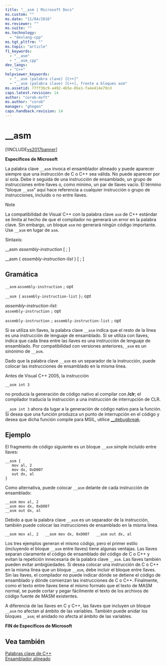 ```yaml
---
title: "__asm | Microsoft Docs"
ms.custom: ""
ms.date: "11/04/2016"
ms.reviewer: ""
ms.suite: ""
ms.technology: 
  - "devlang-cpp"
ms.tgt_pltfrm: ""
ms.topic: "article"
f1_keywords: 
  - "__asm"
  - "__asm_cpp"
dev_langs: 
  - "C++"
helpviewer_keywords: 
  - "__asm (palabra clave) [C++]"
  - "__asm (palabra clave) [C++], frente a bloques asm"
ms.assetid: 77ff3bc9-a492-4b5e-85e1-fa4e414e79cd
caps.latest.revision: 14
author: "corob-msft"
ms.author: "corob"
manager: "ghogen"
caps.handback.revision: 14
---
```

# __asm
[!INCLUDE[vs2017banner](../../assembler/inline/includes/vs2017banner.md)]

**Específicos de Microsoft**  
  
 La palabra clave `__asm` invoca el ensamblador alineado y puede aparecer siempre que una instrucción de C o C\+\+ sea válida.  No puede aparecer por sí sola.  Debe ir seguida de una instrucción de ensamblado, un grupo de instrucciones entre llaves o, como mínimo, un par de llaves vacío.  El término "bloque `__asm`" aquí hace referencia a cualquier instrucción o grupo de instrucciones, incluido o no entre llaves.  
  
> [!NOTE]
>  La compatibilidad de Visual C\+\+ con la palabra clave `asm` de C\+\+ estándar se limita al hecho de que el compilador no generará un error en la palabra clave.  Sin embargo, un bloque `asm` no generará ningún código importante.  Use `__asm` en lugar de `asm`.  
  
 Sintaxis:  
  
 \_\_asm *assembly\-instruction* \[ ; \]  
  
 \_\_asm { *assembly\-instruction\-list* } \[ ; \]  
  
## Gramática  
 `__asm`  `assembly-instruction`  `;` opt  
  
 `__asm {`  `assembly-instruction-list`  `};` opt  
  
 *assembly\-instruction\-list*:  
 `assembly-instruction` `;` opt  
  
 `assembly-instruction` `;` `assembly-instruction-list` `;` opt  
  
 Si se utiliza sin llaves, la palabra clave `__asm` indica que el resto de la línea es una instrucción de lenguaje de ensamblado.  Si se utiliza con llaves, indica que cada línea entre las llaves es una instrucción de lenguaje de ensamblado.  Por compatibilidad con versiones anteriores, `_asm` es un sinónimo de `__asm`.  
  
 Dado que la palabra clave `__asm` es un separador de la instrucción, puede colocar las instrucciones de ensamblado en la misma línea.  
  
 Antes de Visual C\+\+ 2005, la instrucción  
  
```  
__asm int 3  
```  
  
 no producía la generación de código nativo al compilar con **\/clr**; el compilador traducía la instrucción a una instrucción de interrupción de CLR.  
  
 `__asm int 3` ahora da lugar a la generación de código nativo para la función.  Si desea que una función produzca un punto de interrupción en el código y desea que dicha función compile para MSIL, utilice [\_\_debugbreak](../../intrinsics/debugbreak.md).  
  
## Ejemplo  
 El fragmento de código siguiente es un bloque `__asm` simple incluido entre llaves:  
  
```  
__asm {  
   mov al, 2  
   mov dx, 0xD007  
   out dx, al  
}  
```  
  
 Como alternativa, puede colocar `__asm` delante de cada instrucción de ensamblado:  
  
```  
__asm mov al, 2  
__asm mov dx, 0xD007  
__asm out dx, al  
```  
  
 Debido a que la palabra clave `__asm` es un separador de la instrucción, también puede colocar las instrucciones de ensamblado en la misma línea.  
  
```  
__asm mov al, 2   __asm mov dx, 0xD007   __asm out dx, al  
```  
  
 Los tres ejemplos generan el mismo código, pero el primer estilo \(incluyendo el bloque `__asm` entre llaves\) tiene algunas ventajas.  Las llaves separan claramente el código de ensamblado del código de C o C\+\+ y evitan la repetición innecesaria de la palabra clave `__asm`.  Las llaves también pueden evitar ambigüedades.  Si desea colocar una instrucción de C o C\+\+ en la misma línea que un bloque `__asm`, debe incluir el bloque entre llaves.  Sin las llaves, el compilador no puede indicar dónde se detiene el código de ensamblado y dónde comienzan las instrucciones de C o C\+\+.  Finalmente, como el texto entre llaves tiene el mismo formato que el texto de MASM normal, se puede cortar y pegar fácilmente el texto de los archivos de código fuente de MASM existentes.  
  
 A diferencia de las llaves en C y C\+\+, las llaves que incluyen un bloque `__asm` no afectan al ámbito de las variables.  También puede anidar los bloques `__asm`; el anidado no afecta al ámbito de las variables.  
  
 **FIN de Específicos de Microsoft**  
  
## Vea también  
 [Palabras clave de C\+\+](../../cpp/keywords-cpp.md)   
 [Ensamblador alineado](../../assembler/inline/inline-assembler.md)